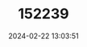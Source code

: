 ---
title: "152239"
category: "Echinocereus dasyacanthus"
draft: false
date: 2024-02-22 13:03:51
languages:
  Spanish; Castilian: ["Órgano-pequeño Arcoiris de Texas"]
  English: ["Spiny Hedgehog Cactus"]
---